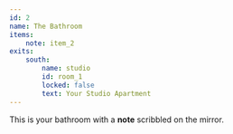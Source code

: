 ```yaml
---
id: 2
name: The Bathroom
items:
    note: item_2
exits:
    south:
        name: studio
        id: room_1
        locked: false
        text: Your Studio Apartment
---
```

This is your bathroom with a **note** scribbled on the mirror.
